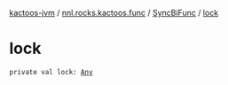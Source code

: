 [kactoos-jvm](../../index.md) / [nnl.rocks.kactoos.func](../index.md) / [SyncBiFunc](index.md) / [lock](./lock.md)

# lock

`private val lock: `[`Any`](https://kotlinlang.org/api/latest/jvm/stdlib/kotlin/-any/index.html)
